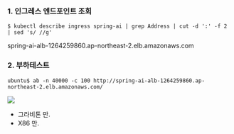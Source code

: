 
### 1. 인그레스 엔드포인트 조회 ###
```
$ kubectl describe ingress spring-ai | grep Address | cut -d ':' -f 2 | sed 's/ //g'
```
spring-ai-alb-1264259860.ap-northeast-2.elb.amazonaws.com


### 2. 부하테스트 ####
```
ubuntu$ ab -n 40000 -c 100 http://spring-ai-alb-1264259860.ap-northeast-2.elb.amazonaws.com/
```

![](https://github.com/gnosia93/eks-grv-mig/blob/main/tutorial/images/ab-1.png)

* 그라비톤 만.
* X86 만.


